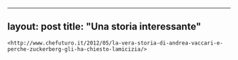 
---
layout: post
title:  "Una storia interessante"
---
	<http://www.chefuturo.it/2012/05/la-vera-storia-di-andrea-vaccari-e-perche-zuckerberg-gli-ha-chiesto-lamicizia/>